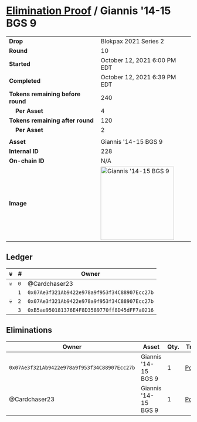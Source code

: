 # [Elimination Proof](./readme.md) / Giannis &#039;14-15 BGS 9

|||
|---|---|
| **Drop** | Blokpax 2021 Series 2 |
| **Round** | 10 |
| **Started** | October 12, 2021 6:00 PM EDT |
| **Completed** | October 12, 2021 6:39 PM EDT |
| **Tokens remaining before round** | 240 |
| **&nbsp;&nbsp;&nbsp;&nbsp;Per Asset** | 4 |
| **Tokens remaining after round** | 120 |
| **&nbsp;&nbsp;&nbsp;&nbsp;Per Asset** | 2 |
| | |
| **Asset** | Giannis &#039;14-15 BGS 9 |
| **Internal ID** | 228 |
| **On-chain ID** | N/A |
| **Image** | <img src="https://tcdn.blokpax.com/9484ebfa-6343-4fa0-b583-dac757af0212/069fbe6a4e02c1340cf6b84a781d190615af65aa0632b7cca7aa417c2c1767af.jpg" height="200" alt="Giannis &#039;14-15 BGS 9" /> |

## Ledger

| 💀 | # | Owner |
| --- | --- | --- |
| 💀 | `0` | @Cardchaser23 |
|  | `1` | `0x07Ae3f321Ab9422e978a9f953f34C88907Ecc27b` |
| 💀 | `2` | `0x07Ae3f321Ab9422e978a9f953f34C88907Ecc27b` |
|  | `3` | `0xB5ae950181376E4F8D3589770ff8D45dFF7a0216` |


## Eliminations

| Owner | Asset | Qty. | Transaction |
| --- | --- | --- | --- |
| `0x07Ae3f321Ab9422e978a9f953f34C88907Ecc27b` | Giannis '14-15 BGS 9 | 1 | [Polygonscan](https://polygonscan.com/tx/0xc1a149638e4e0fc286eab1df56d3e7dd170404dfa4e330399605ee090a671276) |
| @Cardchaser23 | Giannis '14-15 BGS 9 | 1 | [Polygonscan](https://polygonscan.com/tx/0x2756eefeccaf841a50706d7ad63773ec012ddf771570f53281ba6619c35fd2d9) |
